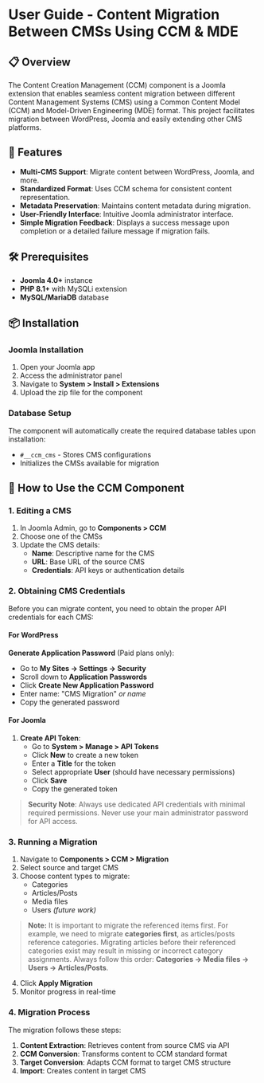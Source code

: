 # User Guide - Content Migration Between CMSs Using CCM & MDE

## 📋 Overview

The Content Creation Management (CCM) component is a Joomla extension that enables seamless content migration between different Content Management Systems (CMS) using a Common Content Model (CCM) and Model-Driven Engineering (MDE) format. This project facilitates migration between WordPress, Joomla and easily extending other CMS platforms.

## 🚀 Features

- **Multi-CMS Support**: Migrate content between WordPress, Joomla, and more.
- **Standardized Format**: Uses CCM schema for consistent content representation.
- **Metadata Preservation**: Maintains content metadata during migration.
- **User-Friendly Interface**: Intuitive Joomla administrator interface.
- **Simple Migration Feedback**: Displays a success message upon completion or a detailed failure message if migration fails.

## 🛠️ Prerequisites

- **Joomla 4.0+** instance
- **PHP 8.1+** with MySQLi extension
- **MySQL/MariaDB** database

## 📦 Installation

### Joomla Installation

1. Open your Joomla app
2. Access the administrator panel
3. Navigate to **System > Install > Extensions**
4. Upload the zip file for the component

### Database Setup

The component will automatically create the required database tables upon installation:
- `#__ccm_cms` - Stores CMS configurations
- Initializes the CMSs available for migration

## 📝 How to Use the CCM Component

### 1. Editing a CMS

1. In Joomla Admin, go to **Components > CCM**
2. Choose one of the CMSs
3. Update the CMS details:
   - **Name**: Descriptive name for the CMS
   - **URL**: Base URL of the source CMS
   - **Credentials**: API keys or authentication details

### 2. Obtaining CMS Credentials

Before you can migrate content, you need to obtain the proper API credentials for each CMS:

#### For WordPress

**Generate Application Password** (Paid plans only):
   - Go to **My Sites → Settings → Security**
   - Scroll down to **Application Passwords**
   - Click **Create New Application Password**
   - Enter name: "CMS Migration" *or name*
   - Copy the generated password

#### For Joomla
1. **Create API Token**:
   - Go to **System > Manage > API Tokens**
   - Click **New** to create a new token
   - Enter a **Title** for the token
   - Select appropriate **User** (should have necessary permissions)
   - Click **Save**
   - Copy the generated token

> **Security Note**: Always use dedicated API credentials with minimal required permissions. Never use your main administrator password for API access.

### 3. Running a Migration

1. Navigate to **Components > CCM > Migration**
2. Select source and target CMS
3. Choose content types to migrate:
   - Categories
   - Articles/Posts
   - Media files
   - Users *(future work)*

> **Note:** It is important to migrate the referenced items first. For example, we need to migrate **categories first**, as articles/posts reference categories. Migrating articles before their referenced categories exist may result in missing or incorrect category assignments. Always follow this order: **Categories → Media files → Users → Articles/Posts**.

4. Click **Apply Migration**
5. Monitor progress in real-time

### 4. Migration Process

The migration follows these steps:

1. **Content Extraction**: Retrieves content from source CMS via API
2. **CCM Conversion**: Transforms content to CCM standard format
3. **Target Conversion**: Adapts CCM format to target CMS structure
4. **Import**: Creates content in target CMS
